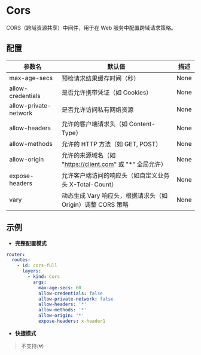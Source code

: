 # Cors

CORS（跨域资源共享）中间件，用于在 Web 服务中配置跨域请求策略。

## 配置

| 参数名                   | 默认值                                        | 描述   |
|-----------------------|--------------------------------------------|------|
| max-age-secs          | 预检请求结果缓存时间（秒）                              | None |
| allow-credentials     | 是否允许携带凭证（如 Cookies）                        | None |
| allow-private-network | 是否允许访问私有网络资源                               | None |
| allow-headers         | 允许的客户端请求头（如 Content-Type）                  | None |
| allow-methods         | 允许的 HTTP 方法（如 GET, POST）                   | None |
| allow-origin          | 允许的来源域名（如 "https://client.com" 或 "*" 全局允许） | None |
| expose-headers        | 允许客户端访问的响应头（如自定义业务头 X-Total-Count）         | None |
| vary                  | 动态生成 Vary 响应头，根据请求头（如 Origin）调整 CORS 策略    | None |

## 示例

- **完整配置模式**

```yaml
router:
  routes:
    - id: cors-full
      layers:
        - kind: Cors
          args:
            max-age-secs: 60
            allow-credentials: false
            allow-private-network: false
            allow-headers: '*'
            allow-methods: '*'
            allow-origin: '*'
            expose-headers: x-header1
```

- **快捷模式**

> 不支持(💔) 